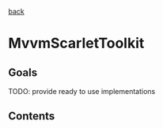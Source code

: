 [back](../readme.md)

# MvvmScarletToolkit

## Goals

TODO: provide ready to use implementations

## Contents
